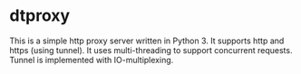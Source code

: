 # dtproxy

This is a simple http proxy server written in Python 3. It supports http and https (using tunnel). It uses multi-threading to support concurrent requests. Tunnel is implemented with IO-multiplexing.
